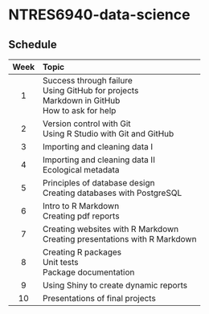 # NTRES6940-data-science


## Schedule

| Week | Topic |
| :--: | :---- |
|   1  | Success through failure <br> Using GitHub for projects <br> Markdown in GitHub <br> How to ask for help |
|   2  | Version control with Git <br> Using R Studio with Git and GitHub|
|   3  | Importing and cleaning data I |
|   4  | Importing and cleaning data II <br> Ecological metadata |
|   5  | Principles of database design <br> Creating databases with PostgreSQL |
|   6  | Intro to R Markdown <br> Creating pdf reports |
|   7  | Creating websites with R Markdown <br> Creating presentations with R Markdown |
|   8  | Creating R packages <br> Unit tests <br> Package documentation |
|   9  | Using Shiny to create dynamic reports |
|  10  | Presentations of final projects |
